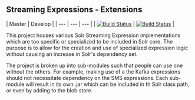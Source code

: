 ## Streaming Expressions - Extensions

| Master | Develop |
| --- | --- | --- |
| [![Build Status](https://travis-ci.org/dennisgove/streaming-expressions.svg?branch=master)](https://travis-ci.org/dennisgove/streaming-expressions) | [![Build Status](https://travis-ci.org/dennisgove/streaming-expressions.svg?branch=develop)](https://travis-ci.org/dennisgove/streaming-expressions) |

This project houses various Solr Streaming Expression implementations which are too specific or specialized to be included in Solr core. The purpose is to allow for the creation and use of specialized expression logic without causing an increase in Solr's dependency set.

The project is broken up into sub-modules such that people can use one without the others. For example, making use of a the Kafka expressions should not necessitate dependency on the SMS expressions. Each sub-module will result in its own .jar which can be included in th Solr class path, or even by adding to the blob store.
